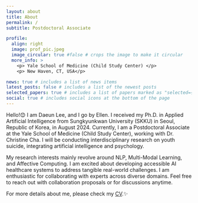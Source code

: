 ```yaml
---
layout: about
title: About
permalink: /
subtitle: Postdoctoral Associate

profile:
  align: right
  image: prof_pic.jpeg
  image_circular: true #false # crops the image to make it circular
  more_info: >
    <p> Yale School of Medicine (Child Study Center) </p>
    <p> New Haven, CT, USA</p>

news: true # includes a list of news items
latest_posts: false # includes a list of the newest posts
selected_papers: true # includes a list of papers marked as "selected={true}"
social: true # includes social icons at the bottom of the page
---
```


Hello!😊 I am Daeun Lee, and I go by Ellen. I received my Ph.D. in Applied Artificial Intelligence from Sungkyunkwan University (SKKU) in Seoul, Republic of Korea, in August 2024.
Currently, I am a Postdoctoral Associate at the Yale School of Medicine (Child Study Center), working with Dr. Christine Cha.  I will be conducting interdisciplinary research on youth suicide, integrating artificial intelligence and psychology.

My research interests mainly revolve around NLP, Multi-Modal Learning, and Affective Computing. I am excited about developing accessible AI healthcare systems to address tangible real-world challenges. 
I am enthusiastic for collaborating with experts across diverse domains. 
Feel free to reach out with collaboration proposals or for discussions anytime.

For more details about me, please check my [CV](/cv/).:sparkles: